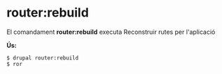 # router:rebuild
El comandament **router:rebuild** executa Reconstruir rutes per l'aplicació

**Ús:**
```
$ drupal router:rebuild 
$ ror  
```
